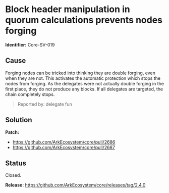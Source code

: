 # Block header manipulation in quorum calculations prevents nodes forging
**Identifier:** Core-SV-019

## Cause
Forging nodes can be tricked into thinking they are double forging, even when they are not. This activates the automatic protection which stops the nodes from forging. As the delegates were not actually double forging in the first place, they do not produce any blocks. If all delegates are targeted, the chain completely stops.

>Reported by: delegate fun

## Solution

**Patch:**

- https://github.com/ArkEcosystem/core/pull/2686
- https://github.com/ArkEcosystem/core/pull/2687

## Status
Closed.

**Release:** https://github.com/ArkEcosystem/core/releases/tag/2.4.0